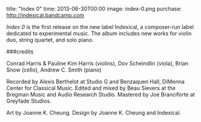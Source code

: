 title: "Index 0"
time: 2013-06-30T00:00
image: index-0.png
purchase: http://indexical.bandcamp.com

*Index 0* is the first release on the new label Indexical, a composer-run label
dedicated to experimental music. The album includes new works for violin duo,
string quartet, and solo piano.

###credits 

Conrad Harris & Pauline Kim Harris (violins), Dov Scheindlin
(viola), Brian Snow (cello), Andrew C. Smith (piano)

Recorded by Alexis Berthelot at Studio G and Benzaquen Hall, DiMenna Center for
Classical Music. Edited and mixed by Beau Sievers at the Bregman Music and
Audio Research Studio. Mastered by Joe Branciforte at Greyfade Studios.

Art by Joanne K. Cheung. Design by Joanne K. Cheung and Indexical.
